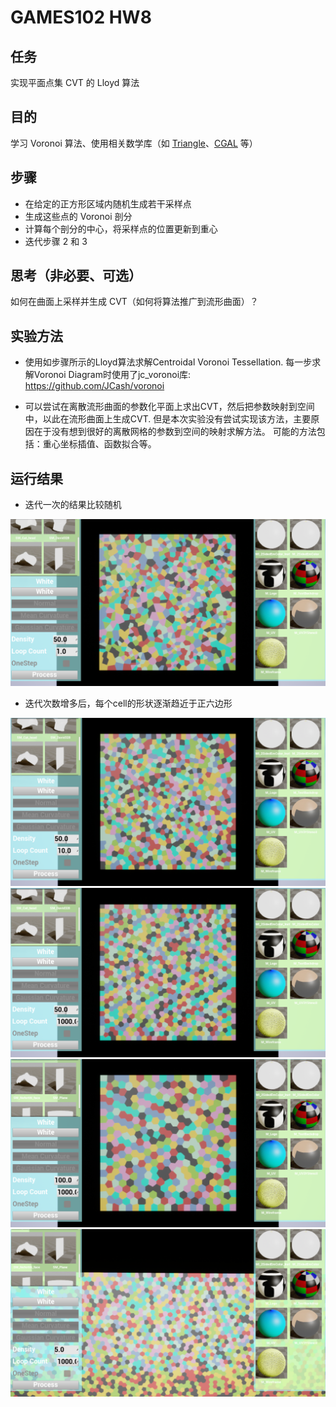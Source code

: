 # GAMES102 HW8 
 
## 任务

实现平面点集 CVT 的 Lloyd 算法

## 目的

学习 Voronoi 算法、使用相关数学库（如 [Triangle](http://www.cs.cmu.edu/~quake/triangle.html)、[CGAL](https://www.cgal.org/) 等）

## 步骤

- 在给定的正方形区域内随机生成若干采样点
- 生成这些点的 Voronoi 剖分
- 计算每个剖分的中心，将采样点的位置更新到重心
- 迭代步骤 2 和 3

## 思考（非必要、可选）

如何在曲面上采样并生成 CVT（如何将算法推广到流形曲面）？
 
 
## 实验方法 
 
- 使用如步骤所示的Lloyd算法求解Centroidal Voronoi Tessellation.
  每一步求解Voronoi Diagram时使用了jc_voronoi库: https://github.com/JCash/voronoi
  
- 可以尝试在离散流形曲面的参数化平面上求出CVT，然后把参数映射到空间中，以此在流形曲面上生成CVT.
  但是本次实验没有尝试实现该方法，主要原因在于没有想到很好的离散网格的参数到空间的映射求解方法。
  可能的方法包括：重心坐标插值、函数拟合等。
 
## 运行结果 
 
- 迭代一次的结果比较随机

![Fig0](./Figures/Figure-Voronoi50-1.PNG) 

- 迭代次数增多后，每个cell的形状逐渐趋近于正六边形

![Fig1](./Figures/Figure-Voronoi50-10.PNG) 
![Fig1](./Figures/Figure-Voronoi50-1000.PNG) 
![Fig1](./Figures/Figure-Voronoi100-1000.PNG) 
![Fig1](./Figures/Figure-Voronoi5-1000.PNG) 
